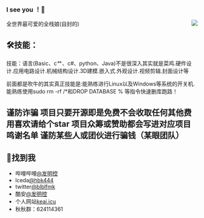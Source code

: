 ### I see you ！👋

<img align="right" src="https://github-readme-stats.vercel.app/api?username=bilibilifmk&show_icons=true&title_color=ff2686&icon_color=FB7299&text_color=FB7299&bg_color=ffffff&hide_title=false&locale=cn" />

全世界最可爱的全栈娘(自封的)

## 🛠技能：
技能：语言(Basic、c艹、c#、python、Java)不是很深入其实就是菜鸡.硬件设计.应用电路设计.机械结构设计.3D建模.嵌入式.外观设计.视频剪辑.封面设计等   

前面都是吹牛的其实真正技能是:能熟练进行Linux以及Windows等系统的开关机.能熟练使用sudo rm -rf /*和DROP DATABASE % 等指令快速删库跑路！

## 谨防诈骗 项目只要开源即是免费不会收取任何其他费用喜欢请给个star 项目众筹或赞助都会写进对应项目鸣谢名单 谨防某些人或团伙进行骗钱（某眼团队）
## 📌找到我

- 哔哩哔哩[@发明控](https://space.bilibili.com/14010836)
- lceda[@hbk444](https://lceda.cn/hbk444)
- twitter[@blblfmk](https://twitter.com/blblfmk?s=09)
- 酷安[@发明控](http://www.coolapk.com/u/1878718)
- 个人网站[keai.icu](http:/keai.icu)
- 秋秋群：624114361
